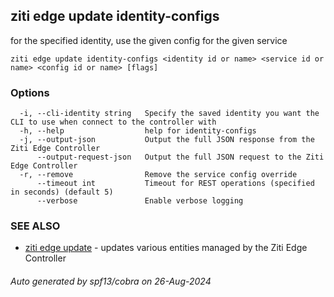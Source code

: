 ## ziti edge update identity-configs

for the specified identity, use the given config for the given service

```
ziti edge update identity-configs <identity id or name> <service id or name> <config id or name> [flags]
```

### Options

```
  -i, --cli-identity string   Specify the saved identity you want the CLI to use when connect to the controller with
  -h, --help                  help for identity-configs
  -j, --output-json           Output the full JSON response from the Ziti Edge Controller
      --output-request-json   Output the full JSON request to the Ziti Edge Controller
  -r, --remove                Remove the service config override
      --timeout int           Timeout for REST operations (specified in seconds) (default 5)
      --verbose               Enable verbose logging
```

### SEE ALSO

* [ziti edge update](../update.md)	 - updates various entities managed by the Ziti Edge Controller

###### Auto generated by spf13/cobra on 26-Aug-2024
